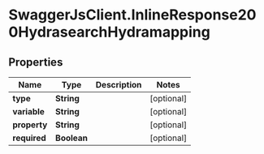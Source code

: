 # SwaggerJsClient.InlineResponse200HydrasearchHydramapping

## Properties

| Name         | Type        | Description | Notes      |
| ------------ | ----------- | ----------- | ---------- |
| **type**     | **String**  |             | [optional] |
| **variable** | **String**  |             | [optional] |
| **property** | **String**  |             | [optional] |
| **required** | **Boolean** |             | [optional] |
